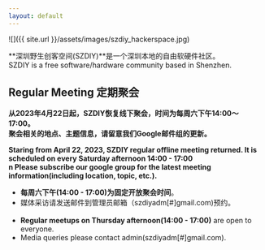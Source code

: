 ```yaml
---
layout: default
---
```


<div class="home-photo" markdown="span">
![]({{ site.url }}/assets/images/szdiy_hackerspace.jpg)
</div>

**深圳野生创客空间(SZDIY)**是一个深圳本地的自由软硬件社区。
<br/>SZDIY is a free software/hardware community based in Shenzhen.


## Regular Meeting 定期聚会

**从2023年4月22日起，SZDIY恢复线下聚会，时间为每周六下午14:00～17:00。<br/> 聚会相关的地点、主题信息，请留意我们Google邮件组的更新。**

**Staring from April 22, 2023, SZDIY regular offline meeting returned. It is scheduled on every Saturday afternoon 14:00 - 17:00 <br/> n Please subscribe our google group for the latest meeting information(including location, topic, etc.).**


 * **每周六下午(14:00 - 17:00)为固定开放聚会时间**。
 * 媒体采访请发送邮件到管理员邮箱（szdiyadm[#]gmail.com)预约。<br/>&nbsp;
 * **Regular meetups on Thursday afternoon(14:00 - 17:00)** are open to everyone. 
 * Media queries please contact admin(szdiyadm[#]gmail.com).
